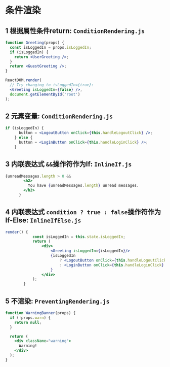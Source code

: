 # 条件渲染

## 1 根据属性条件return: ``ConditionRendering.js``
```jsx
function Greeting(props) {
  const isLoggedIn = props.isLoggedIn;
  if (isLoggedIn) {
    return <UserGreeting />;
  }
  return <GuestGreeting />;
}

ReactDOM.render(
  // Try changing to isLoggedIn={true}:
  <Greeting isLoggedIn={false} />,
  document.getElementById('root')
);
```
## 2 元素变量: ``ConditionRendering.js``
```jsx
if (isLoggedIn) {
      button = <LogoutButton onClick={this.handleLogoutClick} />;
    } else {
      button = <LoginButton onClick={this.handleLoginClick} />;
    }
```
## 3 内联表达式 ``&&``操作符作为If: ``InlineIf.js``
```jsx
{unreadMessages.length > 0 &&
        <h2>
          You have {unreadMessages.length} unread messages.
        </h2>
      }
```
## 4 内联表达式 ``condition ? true : false``操作符作为If-Else: ``InlineIfElse.js``
```jsx
render() {
            const isLoggedIn = this.state.isLoggedIn;
            return (
                <div>
                    <Greeting isLoggedIn={isLoggedIn}/>
                    {isLoggedIn
                        ? <LogoutButton onClick={this.handleLogoutClick} />
                        : <LoginButton onClick={this.handleLoginClick} />
                    }
                </div>
            );
        }
```
## 5 不渲染: ``PreventingRendering.js``
```jsx
function WarningBanner(props) {
  if (!props.warn) {
    return null;
  }

  return (
    <div className="warning">
      Warning!
    </div>
  );
}
```
